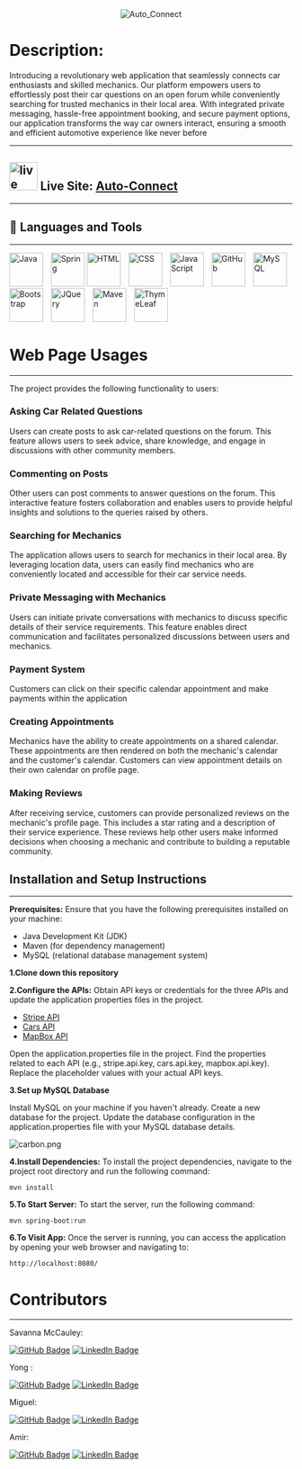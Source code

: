 <div style="text-align: center;">
  <img alt="Auto_Connect" src="../..//Downloads/Auto_Connect.png">
</div>

# Description:

Introducing a revolutionary web application that seamlessly connects car enthusiasts and skilled mechanics. Our platform
empowers users to effortlessly post their car questions on an open forum while conveniently searching for trusted
mechanics in their local area. With integrated private messaging, hassle-free appointment booking, and secure payment
options, our application transforms the way car owners interact, ensuring a smooth and efficient automotive experience
like never before
***


## <img alt="live" width="50px" src="https://img.icons8.com/?size=512&id=HAdDrhGGO64N&format=png"/> Live Site: [Auto-Connect](https://www.auto-connect.org)
***

## 🧰 Languages and Tools

***
<img alt="Java" width="60px" style="margin-right:10px;" src="https://cdn.jsdelivr.net/gh/devicons/devicon/icons/java/java-original.svg"/>
<img alt="Spring" width="60px " src="https://cdn.jsdelivr.net/gh/devicons/devicon/icons/spring/spring-original.svg" />
<img alt="HTML" width="60px" style="margin-right:10px;" src="https://cdn.jsdelivr.net/gh/devicons/devicon/icons/html5/html5-original-wordmark.svg" /> 
<img alt="CSS" width="60px" style="margin-right:10px;" src="https://cdn.jsdelivr.net/gh/devicons/devicon/icons/css3/css3-original-wordmark.svg" />
<img alt="JavaScript" width="60px" style="margin-right:10px;" src="https://cdn.jsdelivr.net/gh/devicons/devicon/icons/javascript/javascript-plain.svg" />
<img alt="GitHub" width="60px" style="margin-right:10px;" src="https://cdn.jsdelivr.net/gh/devicons/devicon/icons/github/github-original.svg" />
<img alt="MySQL" width="60px" style="margin-right:10px;" src="https://cdn.jsdelivr.net/gh/devicons/devicon/icons/mysql/mysql-original.svg" />
<img alt="Bootstrap" width="60px" style="margin-right:10px;" src="https://cdn.jsdelivr.net/gh/devicons/devicon/icons/bootstrap/bootstrap-original-wordmark.svg" />
<img alt="JQuery" width="60px" style="margin-right:10px;" src="https://cdn.jsdelivr.net/gh/devicons/devicon/icons/jquery/jquery-original-wordmark.svg" />
<img alt="Maven" width="60px" height="60" style="margin-right:10px;" src="https://i0.wp.com/blog.knoldus.com/wp-content/uploads/2021/09/maven.png?w=512&ssl=1"/>
<img alt="ThymeLeaf" width="60px" style="margin-right:10px;"src="https://www.thymeleaf.org/images/thymeleaf.png"/>


# Web Page Usages

***
The project provides the following functionality to users:

### Asking Car Related Questions

Users can create posts to ask car-related questions on the forum. This feature allows users to seek advice, share
knowledge, and engage in discussions with other community members.

### Commenting on Posts

Other users can post comments to answer questions on the forum. This interactive feature fosters collaboration and
enables users to provide helpful insights and solutions to the queries raised by others.

### Searching for Mechanics

The application allows users to search for mechanics in their local area. By leveraging location data, users can easily
find mechanics who are conveniently located and accessible for their car service needs.

### Private Messaging with Mechanics

Users can initiate private conversations with mechanics to discuss specific details of their service requirements. This
feature enables direct communication and facilitates personalized discussions between users and mechanics.

### Payment System

Customers can click on their specific calendar appointment and make payments within the application

### Creating Appointments

Mechanics have the ability to create appointments on a shared calendar. These appointments are then rendered on both the
mechanic's calendar and the customer's calendar. Customers can view appointment details on their own calendar on profile
page.

### Making Reviews

After receiving service, customers can provide personalized reviews on the mechanic's profile page. This includes a star
rating and a description of their service experience. These reviews help other users make informed decisions when
choosing a mechanic and contribute to building a reputable community.

## Installation and Setup Instructions

***

<strong>Prerequisites:</strong> Ensure that you have the following prerequisites installed on your machine:

* Java Development Kit (JDK)
* Maven (for dependency management)
* MySQL (relational database management system)

**1.Clone down this repository**

**2.Configure the APIs:** Obtain API keys or credentials for the three APIs and update the application properties files in
the project.

* [Stripe API](https://stripe.com/docs/keys)
* [Cars API](https://rapidapi.com/principalapis/api/car-data/pricing/)
* [MapBox API](https://www.mapbox.com/)

Open the application.properties file in the project.
Find the properties related to each API (e.g., stripe.api.key, cars.api.key, mapbox.api.key).
Replace the placeholder values with your actual API keys.

**3.Set up MySQL Database**

Install MySQL on your machine if you haven't already.
Create a new database for the project.
Update the database configuration in the application.properties file with your MySQL database details.

![carbon.png](..%2F..%2FDownloads%2Fcarbon.png)

**4.Install Dependencies:**
To install the project dependencies, navigate to the project root directory and run the following command:

`mvn install`

**5.To Start Server:**
To start the server, run the following command:

`mvn spring-boot:run`

**6.To Visit App:**
Once the server is running, you can access the application by opening your web browser and navigating to:

`http://localhost:8080/`


# Contributors

***
Savanna McCauley:

[![GitHub Badge](https://img.shields.io/badge/GitHub-100000?style=for-the-badge&logo=github&logoColor=white)](https://github.com/savannamccauley)  [![LinkedIn Badge](https://img.shields.io/badge/LinkedIn-0077B5?style=for-the-badge&logo=linkedin&logoColor=white)](https://www.linkedin.com/in/savanna-mccauley/)

Yong :

[![GitHub Badge](https://img.shields.io/badge/GitHub-100000?style=for-the-badge&logo=github&logoColor=white)](https://github.com/yong197578)  [![LinkedIn Badge](https://img.shields.io/badge/LinkedIn-0077B5?style=for-the-badge&logo=linkedin&logoColor=white)](https://www.linkedin.com/in/yong-s-choi/)

Miguel:

[![GitHub Badge](https://img.shields.io/badge/GitHub-100000?style=for-the-badge&logo=github&logoColor=white)](https://github.com/savannamccauley)  [![LinkedIn Badge](https://img.shields.io/badge/LinkedIn-0077B5?style=for-the-badge&logo=linkedin&logoColor=white)](https://www.linkedin.com/in/savanna-mccauley/)

Amir:

[![GitHub Badge](https://img.shields.io/badge/GitHub-100000?style=for-the-badge&logo=github&logoColor=white)](https://github.com/savannamccauley)  [![LinkedIn Badge](https://img.shields.io/badge/LinkedIn-0077B5?style=for-the-badge&logo=linkedin&logoColor=white)](https://www.linkedin.com/in/savanna-mccauley/)






